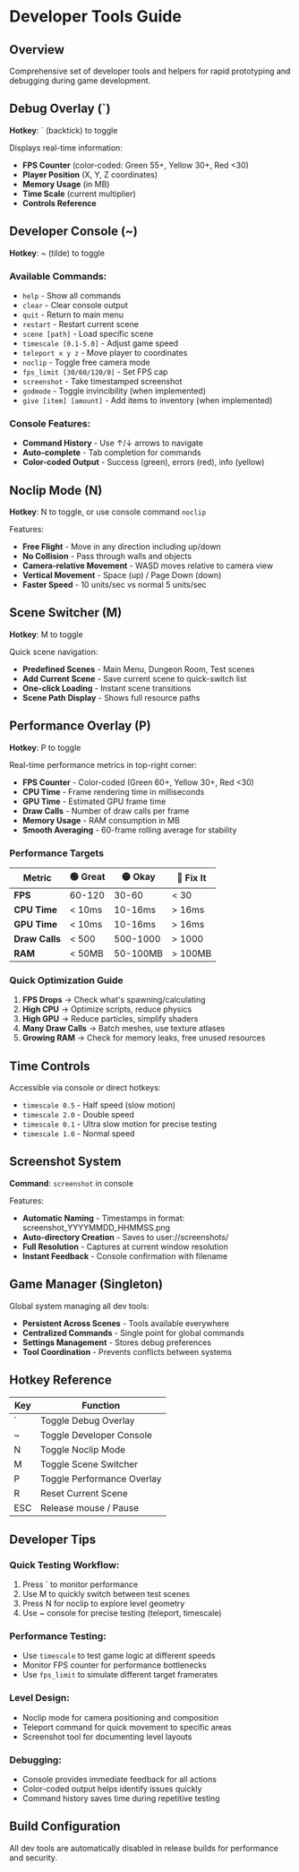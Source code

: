 # Developer Tools Guide

## Overview
Comprehensive set of developer tools and helpers for rapid prototyping and debugging during game development.

## Debug Overlay (`)
**Hotkey**: ` (backtick) to toggle

Displays real-time information:
- **FPS Counter** (color-coded: Green 55+, Yellow 30+, Red <30)
- **Player Position** (X, Y, Z coordinates)
- **Memory Usage** (in MB)
- **Time Scale** (current multiplier)
- **Controls Reference**

## Developer Console (~)
**Hotkey**: ~ (tilde) to toggle

### Available Commands:
- `help` - Show all commands
- `clear` - Clear console output
- `quit` - Return to main menu
- `restart` - Restart current scene
- `scene [path]` - Load specific scene
- `timescale [0.1-5.0]` - Adjust game speed
- `teleport x y z` - Move player to coordinates
- `noclip` - Toggle free camera mode
- `fps_limit [30/60/120/0]` - Set FPS cap
- `screenshot` - Take timestamped screenshot
- `godmode` - Toggle invincibility (when implemented)
- `give [item] [amount]` - Add items to inventory (when implemented)

### Console Features:
- **Command History** - Use ↑/↓ arrows to navigate
- **Auto-complete** - Tab completion for commands
- **Color-coded Output** - Success (green), errors (red), info (yellow)

## Noclip Mode (N)
**Hotkey**: N to toggle, or use console command `noclip`

Features:
- **Free Flight** - Move in any direction including up/down
- **No Collision** - Pass through walls and objects
- **Camera-relative Movement** - WASD moves relative to camera view
- **Vertical Movement** - Space (up) / Page Down (down)
- **Faster Speed** - 10 units/sec vs normal 5 units/sec

## Scene Switcher (M)
**Hotkey**: M to toggle

Quick scene navigation:
- **Predefined Scenes** - Main Menu, Dungeon Room, Test scenes
- **Add Current Scene** - Save current scene to quick-switch list
- **One-click Loading** - Instant scene transitions
- **Scene Path Display** - Shows full resource paths

## Performance Overlay (P)
**Hotkey**: P to toggle

Real-time performance metrics in top-right corner:
- **FPS Counter** - Color-coded (Green 60+, Yellow 30+, Red <30)
- **CPU Time** - Frame rendering time in milliseconds
- **GPU Time** - Estimated GPU frame time
- **Draw Calls** - Number of draw calls per frame
- **Memory Usage** - RAM consumption in MB
- **Smooth Averaging** - 60-frame rolling average for stability

### Performance Targets

| Metric | 🟢 Great | 🟡 Okay | 🔴 Fix It |
|--------|----------|---------|-----------|
| **FPS** | 60-120 | 30-60 | < 30 |
| **CPU Time** | < 10ms | 10-16ms | > 16ms |
| **GPU Time** | < 10ms | 10-16ms | > 16ms |
| **Draw Calls** | < 500 | 500-1000 | > 1000 |
| **RAM** | < 50MB | 50-100MB | > 100MB |

### Quick Optimization Guide
1. **FPS Drops** → Check what's spawning/calculating
2. **High CPU** → Optimize scripts, reduce physics
3. **High GPU** → Reduce particles, simplify shaders
4. **Many Draw Calls** → Batch meshes, use texture atlases
5. **Growing RAM** → Check for memory leaks, free unused resources

## Time Controls
Accessible via console or direct hotkeys:
- `timescale 0.5` - Half speed (slow motion)
- `timescale 2.0` - Double speed
- `timescale 0.1` - Ultra slow motion for precise testing
- `timescale 1.0` - Normal speed

## Screenshot System
**Command**: `screenshot` in console

Features:
- **Automatic Naming** - Timestamps in format: screenshot_YYYYMMDD_HHMMSS.png
- **Auto-directory Creation** - Saves to user://screenshots/
- **Full Resolution** - Captures at current window resolution
- **Instant Feedback** - Console confirmation with filename

## Game Manager (Singleton)
Global system managing all dev tools:
- **Persistent Across Scenes** - Tools available everywhere
- **Centralized Commands** - Single point for global commands
- **Settings Management** - Stores debug preferences
- **Tool Coordination** - Prevents conflicts between systems

## Hotkey Reference
| Key | Function |
|-----|----------|
| ` | Toggle Debug Overlay |
| ~ | Toggle Developer Console |
| N | Toggle Noclip Mode |
| M | Toggle Scene Switcher |
| P | Toggle Performance Overlay |
| R | Reset Current Scene |
| ESC | Release mouse / Pause |

## Developer Tips

### Quick Testing Workflow:
1. Press ` to monitor performance
2. Use M to quickly switch between test scenes
3. Press N for noclip to explore level geometry
4. Use ~ console for precise testing (teleport, timescale)

### Performance Testing:
- Use `timescale` to test game logic at different speeds
- Monitor FPS counter for performance bottlenecks
- Use `fps_limit` to simulate different target framerates

### Level Design:
- Noclip mode for camera positioning and composition
- Teleport command for quick movement to specific areas
- Screenshot tool for documenting level layouts

### Debugging:
- Console provides immediate feedback for all actions
- Color-coded output helps identify issues quickly
- Command history saves time during repetitive testing

## Build Configuration
All dev tools are automatically disabled in release builds for performance and security.